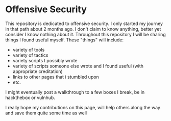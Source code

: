 # Offensive Security

This repository is dedicated to offensive security. I only started my journey in that path about 2 months ago. 
I don't claim to know anything, better yet consider I know nothing about it. Throughout this repository I will be sharing things I found useful myself. These "things" will include: 
* variety of tools 
* variety of tactics 
* variety scripts I possibly wrote 
* variety of scripts someone else wrote and I found useful (with appropriate creditation) 
* links to other pages that i stumbled upon 
* etc. 

I might eventually post a walkthrough to a few boxes I break, be in hackthebox or vulnhub.

I really hope my contributions on this page, will help others along the way and save them quite some time as well
